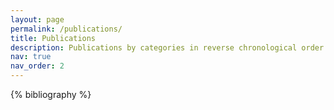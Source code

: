 ```yaml
---
layout: page
permalink: /publications/
title: Publications
description: Publications by categories in reverse chronological order.
nav: true
nav_order: 2
---
```


<!-- _pages/publications.md -->
<div class="publications">



{% bibliography %}

</div>
